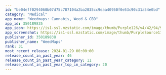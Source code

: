 ```yaml
---
id: "be04eff0294060b07d75c787104a2ba2035cc9eaa40950f0e53c90c31a54e0bd"
category: "Medical"
app_name: "Weedmaps: Cannabis, Weed & CBD"
app_id: 350189835
app_icon: https://is1-ssl.mzstatic.com/image/thumb/Purple126/v4/42/94/9a/42949a46-5cce-bb66-d114-b16b4c663fac/AppIcon-0-0-1x_U007emarketing-0-7-0-0-85-220.png/1024x1024bb.png
app_screenshot: https://is1-ssl.mzstatic.com/image/thumb/PurpleSource116/v4/bf/dd/07/bfdd07df-61b3-b25d-9a7d-fa024e20c8f2/05a60a52-3ba8-4ae5-9e5c-46f3432805a6_CRTV-4683-RevisedAppStore-iOS-1284x2778-1.png/1284x2778bb.png
publisher_id: 350189838
publisher_name: "WeedMaps"
rank: 31
most_recent_release: 2024-01-29 00:00:00
release_count_in_past_year: 46
release_count_in_past_year_category: 11
release_count_in_past_year_top_in_category: 20
---
```

